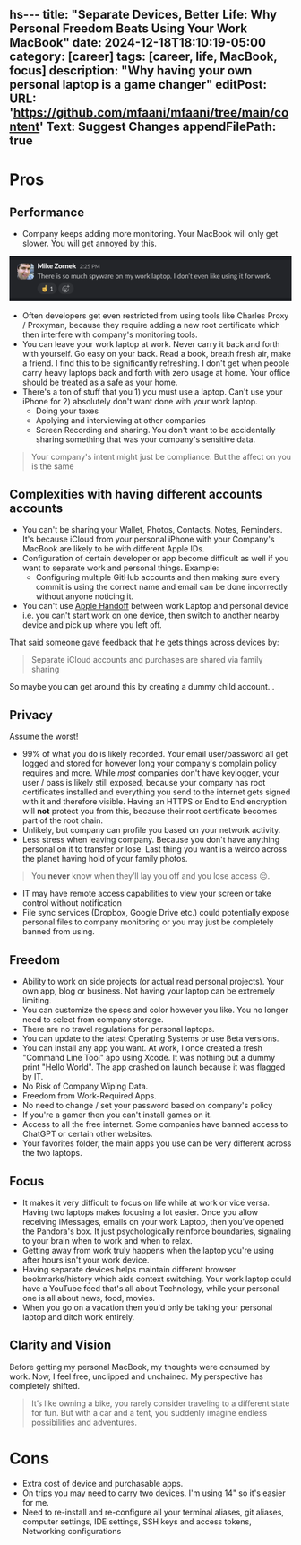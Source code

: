 hs---
title: "Separate Devices, Better Life: Why Personal Freedom Beats Using Your Work MacBook"
date: 2024-12-18T18:10:19-05:00
category: [career]
tags: [career, life, MacBook, focus]
description: "Why having your own personal laptop is a game changer"
editPost:
    URL: 'https://github.com/mfaani/mfaani/tree/main/content'
    Text: Suggest Changes
    appendFilePath: true
---

<!-- Image prompt: Create a wide image of a person being stunk down into water due to the heavy weight of their MacBook. A chain is connecting the person's leg to the MacBook. The screen is showing Jira (the project management app). Add very few fish and shark into the water.!-->



# Pros

## Performance
- Company keeps adding more monitoring. Your MacBook will only get slower. You will get annoyed by this. 

!["slow MacBook"](slow.png "Mike Zorn's comment about this post")


- Often developers get even restricted from using tools like Charles Proxy / Proxyman, because they require adding a new root certificate which then interfere with company's monitoring tools.
- You can leave your work laptop at work. Never carry it back and forth with yourself. Go easy on your back. Read a book, breath fresh air, make a friend. I find this to be significantly refreshing. I don't get when  people carry heavy laptops back and forth with zero usage at home. Your office should be treated as a safe as your home. 
- There's a ton of stuff that you 1) you must use a laptop. Can't use your iPhone for 2) absolutely don't want done with your work laptop. 
    - Doing your taxes
    - Applying and interviewing at other companies
    - Screen Recording and sharing. You don't want to be accidentally sharing something that was your company's sensitive data. 

> Your company's intent might just be compliance. But the affect on you is the same

## Complexities with having different accounts accounts
- You can't be sharing your Wallet, Photos, Contacts, Notes, Reminders. It's because iCloud from your personal iPhone with your Company's MacBook are likely to be with different Apple IDs.
- Configuration of certain developer or app become difficult as well if you want to separate work and personal things. Example:
    - Configuring multiple GitHub accounts and then making sure every commit is using the correct name and email can be done incorrectly without anyone noticing it.
- You can't use [Apple Handoff](https://support.apple.com/en-us/102426) between work Laptop and personal device i.e. you can't start work on one device, then switch to another nearby device and pick up where you left off.

That said someone gave feedback that he gets things across devices by: 

> Separate iCloud accounts and purchases are shared via family sharing

So maybe you can get around this by creating a dummy child account...


## Privacy
Assume the worst!

- 99% of what you do is likely recorded. Your email user/password all get logged and stored for however long your company's complain policy requires and more. While _most_ companies don't have keylogger, your user / pass is likely still exposed, because your company has root certificates installed and everything you send to the internet gets signed with it and therefore visible. Having an HTTPS or End to End encryption will **not** protect you from this, because their root certificate becomes part of the root chain.
- Unlikely, but company can profile you based on your network activity. 
- Less stress when leaving company. Because you don't have anything personal on it to transfer or lose. Last thing you want is a weirdo across the planet having hold of your family photos.

> You **never** know when they’ll lay you off and you lose access 😔.

- IT may have remote access capabilities to view your screen or take control without notification
- File sync services (Dropbox, Google Drive etc.) could potentially expose personal files to company monitoring or you may just be completely banned from using.

## Freedom
- Ability to work on side projects (or actual read personal projects). Your own app, blog or business. Not having your laptop can be extremely limiting.
- You can customize the specs and color however you like. You no longer need to select from company storage.
- There are no travel regulations for personal laptops.
- You can update to the latest Operating Systems or use Beta versions. 
- You can install any app you want. At work, I once created a fresh "Command Line Tool" app using Xcode. It was nothing but a dummy print "Hello World". The app crashed on launch because it was flagged by IT. 
- No Risk of Company Wiping Data.
- Freedom from Work-Required Apps.
- No need to change / set your password based on company's policy
- If you're a gamer then you can't install games on it. 
- Access to all the free internet. Some companies have banned access to ChatGPT or certain other websites. 
- Your favorites folder, the main apps you use can be very different across the two laptops.

## Focus
- It makes it very difficult to focus on life while at work or vice versa. Having two laptops makes focusing a lot easier. Once you allow receiving iMessages, emails on your work Laptop, then you've opened the Pandora's box. It just psychologically reinforce boundaries, signaling to your brain when to work and when to relax.
- Getting away from work truly happens when the laptop you're using after hours isn't your work device.
- Having separate devices helps maintain different browser bookmarks/history which aids context switching. Your work laptop could have a YouTube feed that's all about Technology, while your personal one is all about news, food, movies. 
- When you go on a vacation then you'd only be taking your personal laptop and ditch work entirely. 

## Clarity and Vision
Before getting my personal MacBook, my thoughts were consumed by work. Now, I feel free, unclipped and unchained. My perspective has completely shifted.

> It’s like owning a bike, you rarely consider traveling to a different state for fun. But with a car and a tent, you suddenly imagine endless possibilities and adventures.

# Cons
- Extra cost of device and purchasable apps.
- On trips you may need to carry two devices. I'm using 14" so it's easier for me. 
- Need to re-install and re-configure all your terminal aliases, git aliases, computer settings, IDE settings, SSH keys and access tokens, Networking configurations